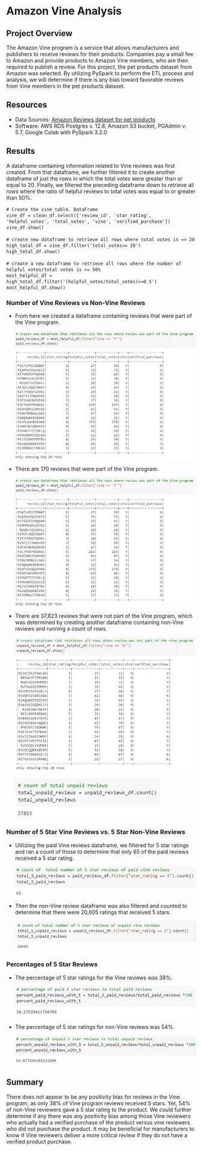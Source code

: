 # Amazon Vine Analysis

## Project Overview
The Amazon Vine program is a service that allows manufacturers and publishers to receive reviews for their products.  Companies pay a small fee to Amazon and provide products to Amazon Vine members, who are then required to publish a review.  For this project, the pet products dataset from Amazon was selected.  By utilizing PySpark to perform the ETL process and analysis, we will determine if there is any bias toward favorable reviews from Vine members in the pet products dataset.

## Resources
 - Data Sources:  [Amazon Reviews dataset for pet products](https://s3.amazonaws.com/amazon-reviews-pds/tsv/amazon_reviews_us_Pet_Products_v1_00.tsv.gz)
 - Software: AWS RDS Postgres v. 12.8, Amazon S3 bucket, PGAdmin v. 5.7, Google Colab with PySpark 3.2.0

## Results
A dataframe containing information related to Vine reviews was first created. From that dataframe, we further filtered it to create another dataframe of just the rows in which the total votes were greater than or equal to 20.  Finally, we filtered the preceding dataframe down to retrieve all rows where the ratio of helpful reviews to total votes was equal to or greater than 50%.

```
# Create the vine_table. DataFrame
vine_df = clean_df.select(['review_id', 'star_rating', 'helpful_votes', 'total_votes', 'vine', 'verified_purchase'])
vine_df.show()

# create new dataframe to retrieve all rows where total votes is => 20
high_total_df = vine_df.filter('total_votes>= 20')
high_total_df.show()

# create a new dataframe to retrieve all rows where the number of helpful votes/total votes is >= 50%
most_helpful_df = high_total_df.filter('(helpful_votes/total_votes)>=0.5')
most_helpful_df.show()
```
### Number of Vine Reviews vs Non-Vine Reviews

 - From here we created a dataframe containing reviews that were part of the Vine program.

   ![paid_reviews_df](Resources/paid_reviews_df.png)

 - There are 170 reviews that were part of the Vine program.

   ![count_paid_reviews_df](Resources/paid_reviews_df.png)

 - There are 37,823 reviews that were not part of the Vine program, which was determined by creating another dataframe containing non-Vine reviews and running a count of rows.
   
   ![unpaid_reviews_df](Resources/unpaid_reviews_df.png)

   ![count_unpaid_reviews](Resources/count_unpaid_reviews.png)

### Number of 5 Star Vine Reviews vs. 5 Star Non-Vine Reviews

 - Utilizing the paid Vine reviews dataframe, we filtered for 5 star ratings and ran a count of those to determine that only 65 of the paid reviews received a 5 star rating.

   ![count_5_star_paid](Resources/count_5_star_paid.png)

 - Then the non-Vine review dataframe was also filtered and counted to determine that there were 20,605 ratings that received 5 stars.

   ![count_5_star_unpaid](Resources/count_5_star_unpaid.png)

### Percentages of 5 Star Reviews

 - The percentage of 5 star ratings for the Vine reviews was 38%.

   ![percentage_5_paid](Resources/percentage_5_paid.png)

 - The percentage of 5 star ratings for non-Vine reviews was 54%.

   ![percentage_5_unpaid](Resources/percentage_5_unpaid.png)

## Summary

 There does not appear to be any positivity bias for reviews in the Vine program, as only 38% of Vine program reviews received 5 stars.  Yet, 54% of non-Vine reviewers gave a 5 star rating to the product.  We could further determine if any there was any positivity bias among those Vine reviewers who actually had a verified purchase of the product versus vine reviewers who did not purchase the product.  It may be beneficial for manufacturers to know if Vine reviewers deliver a more critical review if they do not have a verified product purchase.